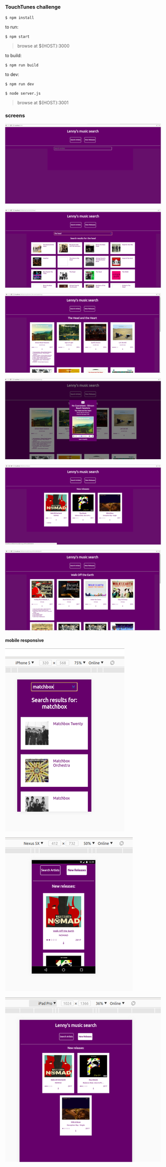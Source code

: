 ### TouchTunes challenge

```
$ npm install
```


to run:
```
$ npm start
```
> browse at ${HOST}:3000



to build:
```
$ npm run build
```



to dev:

```
$ npm run dev
```

```
$ node server.js
```

> browse at ${HOST}:3001


### screens

![](/screens/1.png)

![](/screens/2.png)

![](/screens/3.png)

![](/screens/4.png)

![](/screens/5.png)

![](/screens/6.png)


#### mobile responsive

![](/screens/mobile1.png)

![](/screens/mobile2.png)

![](/screens/mobile3.png)
